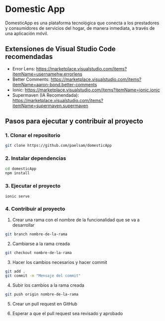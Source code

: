 # Domestic App

 DomesticApp es una plataforma tecnológica que conecta a los prestadores y consumidores de servicios del hogar, de manera inmediata, a través de una aplicación móvil. 

## Extensiones de Visual Studio Code recomendadas

- Error Lens: https://marketplace.visualstudio.com/items?itemName=usernamehw.errorlens
- Better Comments: https://marketplace.visualstudio.com/items?itemName=aaron-bond.better-comments
- Ionic: https://marketplace.visualstudio.com/items?itemName=ionic.ionic
- Supermaven (IA Recomendada): https://marketplace.visualstudio.com/items?itemName=supermaven.supermaven 

## Pasos para ejecutar y contribuir al proyecto

### 1. Clonar el repositorio

```bash
git clone https://github.com/paelsam/domesticApp
```

### 2. Instalar dependencias

```bash
cd domesticApp
npm install
```

### 3. Ejecutar el proyecto

```bash
ionic serve
```

### 4. Contribuir al proyecto

1. Crear una rama con el nombre de la funcionalidad que se va a desarrollar

```bash
git branch nombre-de-la-rama
```

2. Cambiarse a la rama creada

```bash
git checkout nombre-de-la-rama
```

3. Hacer los cambios necesarios y hacer commit

```bash
git add .
git commit -m "Mensaje del commit"
```

4. Subir los cambios a la rama creada

```bash
git push origin nombre-de-la-rama
```

5. Crear un pull request en GitHub

6. Esperar a que el pull request sea revisado y aprobado


